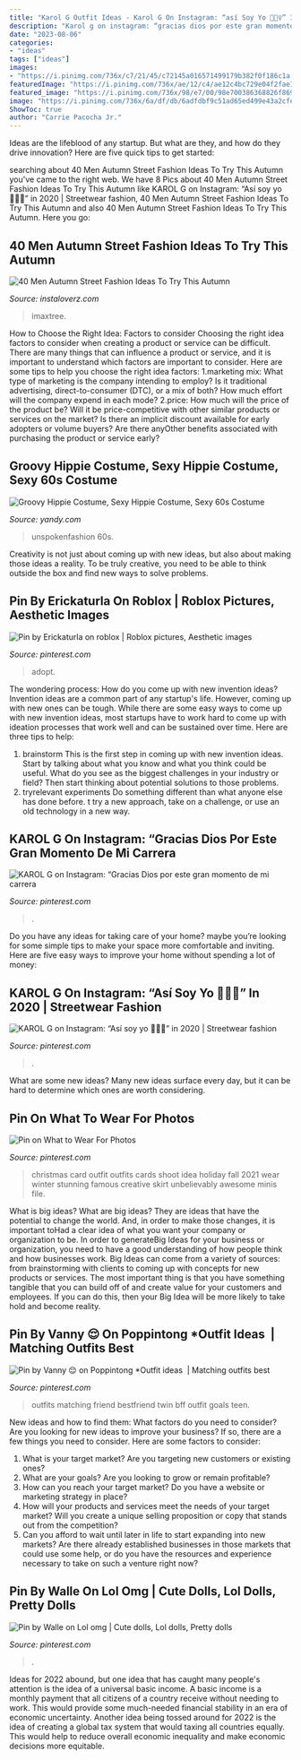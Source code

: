 ```yaml
---
title: "Karol G Outfit Ideas - Karol G On Instagram: “así Soy Yo 🤷🏽‍♀️” In 2020"
description: "Karol g on instagram: “gracias dios por este gran momento de mi carrera"
date: "2023-08-06"
categories:
- "ideas"
tags: ["ideas"]
images:
- "https://i.pinimg.com/736x/c7/21/45/c72145a016571499179b382f0f186c1a.jpg"
featuredImage: "https://i.pinimg.com/736x/ae/12/c4/ae12c4bc729e04f2fae14bc243606878.jpg"
featured_image: "https://i.pinimg.com/736x/98/e7/00/98e700386368826f8699684c21c9250d.jpg"
image: "https://i.pinimg.com/736x/6a/df/db/6adfdbf9c51ad65ed499e43a2cfe7992.jpg"
ShowToc: true
author: "Carrie Pacocha Jr."
---
```



Ideas are the lifeblood of any startup. But what are they, and how do they drive innovation? Here are five quick tips to get started: 

	

		
searching about 40 Men Autumn Street Fashion Ideas To Try This Autumn you've came to the right web. We have 8 Pics about 40 Men Autumn Street Fashion Ideas To Try This Autumn like KAROL G on Instagram: “Así soy yo 🤷🏽‍♀️” in 2020 | Streetwear fashion, 40 Men Autumn Street Fashion Ideas To Try This Autumn and also 40 Men Autumn Street Fashion Ideas To Try This Autumn. Here you go:
		
    
## 40 Men Autumn Street Fashion Ideas To Try This Autumn

<img loading=lazy src="https://instaloverz.com/wp-content/uploads/2016/08/37-autumn-street-fashion-men-1.jpg" onerror="this.onerror=null;this.src='https://tse1.mm.bing.net/th?id=OIP.aChK8gjmNep9S-q3268ykwHaLG&amp;pid=15.1';" alt="40 Men Autumn Street Fashion Ideas To Try This Autumn">

_Source: instaloverz.com_

>imaxtree. 

	

How to Choose the Right Idea: Factors to consider
Choosing the right idea factors to consider when creating a product or service can be difficult. There are many things that can influence a product or service, and it is important to understand which factors are important to consider. Here are some tips to help you choose the right idea factors:
1.marketing mix: What type of marketing is the company intending to employ? Is it traditional advertising, direct-to-consumer (DTC), or a mix of both? How much effort will the company expend in each mode?
2.price: How much will the price of the product be? Will it be price-competitive with other similar products or services on the market? Is there an implicit discount available for early adopters or volume buyers? Are there anyOther benefits associated with purchasing the product or service early?

    
## Groovy Hippie Costume, Sexy Hippie Costume, Sexy 60s Costume

<img loading=lazy src="https://assets.yandycdn.com/Products/RM_10083.jpg" onerror="this.onerror=null;this.src='https://tse3.mm.bing.net/th?id=OIP.b48XEfYcdJfXKotW2_X1BgAAAA&amp;pid=15.1';" alt="Groovy Hippie Costume, Sexy Hippie Costume, Sexy 60s Costume">

_Source: yandy.com_

>unspokenfashion 60s. 

	

Creativity is not just about coming up with new ideas, but also about making those ideas a reality. To be truly creative, you need to be able to think outside the box and find new ways to solve problems.

    
## Pin By Erickaturla On Roblox | Roblox Pictures, Aesthetic Images

<img loading=lazy src="https://i.pinimg.com/736x/ae/12/c4/ae12c4bc729e04f2fae14bc243606878.jpg" onerror="this.onerror=null;this.src='https://tse1.mm.bing.net/th?id=OIP.NGu3uvfRM3uy4xSj2-anZwHaHa&amp;pid=15.1';" alt="Pin by Erickaturla on roblox | Roblox pictures, Aesthetic images">

_Source: pinterest.com_

>adopt. 

	

The wondering process: How do you come up with new invention ideas?
Invention ideas are a common part of any startup's life. However, coming up with new ones can be tough. While there are some easy ways to come up with new invention ideas, most startups have to work hard to come up with ideation processes that work well and can be sustained over time. Here are three tips to help:
1) brainstorm
This is the first step in coming up with new invention ideas. Start by talking about what you know and what you think could be useful. What do you see as the biggest challenges in your industry or field? Then start thinking about potential solutions to those problems.
2) tryrelevant experiments
Do something different than what anyone else has done before. t try a new approach, take on a challenge, or use an old technology in a new way.

    
## KAROL G On Instagram: “Gracias Dios Por Este Gran Momento De Mi Carrera

<img loading=lazy src="https://i.pinimg.com/736x/98/e7/00/98e700386368826f8699684c21c9250d.jpg" onerror="this.onerror=null;this.src='https://tse3.mm.bing.net/th?id=OIP.1MIxRmPl9PLZqlRnyCaAAAHaJQ&amp;pid=15.1';" alt="KAROL G on Instagram: “Gracias Dios por este gran momento de mi carrera">

_Source: pinterest.com_

>. 

	

Do you have any ideas for taking care of your home? maybe you’re looking for some simple tips to make your space more comfortable and inviting. Here are five easy ways to improve your home without spending a lot of money:

    
## KAROL G On Instagram: “Así Soy Yo 🤷🏽‍♀️” In 2020 | Streetwear Fashion

<img loading=lazy src="https://i.pinimg.com/736x/9d/a1/c2/9da1c2f2576d395a3b898e82585de72d.jpg" onerror="this.onerror=null;this.src='https://tse3.mm.bing.net/th?id=OIP.-MWgdFL-92GXiaEwHVf_OQHaJQ&amp;pid=15.1';" alt="KAROL G on Instagram: “Así soy yo 🤷🏽‍♀️” in 2020 | Streetwear fashion">

_Source: pinterest.com_

>. 

	

What are some new ideas?
Many new ideas surface every day, but it can be hard to determine which ones are worth considering.

    
## Pin On What To Wear For Photos

<img loading=lazy src="https://i.pinimg.com/736x/c7/21/45/c72145a016571499179b382f0f186c1a.jpg" onerror="this.onerror=null;this.src='https://tse3.mm.bing.net/th?id=OIP.pZX8diiJjhBlhYgJ37o9EgHaLH&amp;pid=15.1';" alt="Pin on What to Wear For Photos">

_Source: pinterest.com_

>christmas card outfit outfits cards shoot idea holiday fall 2021 wear winter stunning famous creative skirt unbelievably awesome minis file. 

	

What is big ideas?
What are big ideas? They are ideas that have the potential to change the world. And, in order to make those changes, it is important toHad a clear idea of what you want your company or organization to be.  In order to generateBig Ideas for your business or organization, you need to have a good understanding of how people think and how businesses work. Big Ideas can come from a variety of sources: from brainstorming with clients to coming up with concepts for new products or services.
The most important thing is that you have something tangible that you can build off of and create value for your customers and employees. If you can do this, then your Big Idea will be more likely to take hold and become reality.

    
## Pin By Vanny 😌 On Poppintong *Outfit Ideas ️ | Matching Outfits Best

<img loading=lazy src="https://i.pinimg.com/736x/99/7d/9b/997d9b5398ad9f1a3cdd5cdfca116f3c.jpg" onerror="this.onerror=null;this.src='https://tse3.mm.bing.net/th?id=OIP.pJMBRGIHOy7HSvQDBuoIxQHaJ4&amp;pid=15.1';" alt="Pin by Vanny 😌 on Poppintong *Outfit ideas ️ | Matching outfits best">

_Source: pinterest.com_

>outfits matching friend bestfriend twin bff outfit goals teen. 

	

New ideas and how to find them: What factors do you need to consider?
Are you looking for new ideas to improve your business? If so, there are a few things you need to consider. Here are some factors to consider:
1) What is your target market? Are you targeting new customers or existing ones? 
2) What are your goals? Are you looking to grow or remain profitable? 
3) How can you reach your target market? Do you have a website or marketing strategy in place? 
4) How will your products and services meet the needs of your target market? Will you create a unique selling proposition or copy that stands out from the competition? 
5) Can you afford to wait until later in life to start expanding into new markets? Are there already established businesses in those markets that could use some help, or do you have the resources and experience necessary to take on such a venture right now?

    
## Pin By Walle On Lol Omg | Cute Dolls, Lol Dolls, Pretty Dolls

<img loading=lazy src="https://i.pinimg.com/736x/6a/df/db/6adfdbf9c51ad65ed499e43a2cfe7992.jpg" onerror="this.onerror=null;this.src='https://tse4.mm.bing.net/th?id=OIP.u12ExyRb19xDmHGPJ7_VCQHaIg&amp;pid=15.1';" alt="Pin by Walle on Lol omg | Cute dolls, Lol dolls, Pretty dolls">

_Source: pinterest.com_

>. 

	

Ideas for 2022 abound, but one idea that has caught many people's attention is the idea of a universal basic income. A basic income is a monthly payment that all citizens of a country receive without needing to work. This would provide some much-needed financial stability in an era of economic uncertainty. Another idea being tossed around for 2022 is the idea of creating a global tax system that would taxing all countries equally. This would help to reduce overall economic inequality and make economic decisions more equitable.

